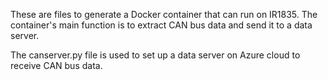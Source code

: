 These are files to generate a Docker container that can run on IR1835. The container's main function is to extract CAN bus data and send it to a data server.

The canserver.py file is used to set up a data server on Azure cloud to receive CAN bus data.

